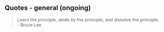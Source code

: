 ## Quotes - general (ongoing)

> Learn the principle, abide by the principle, and dissolve the principle. - Bruce Lee
